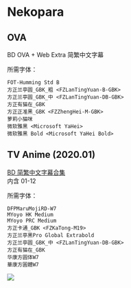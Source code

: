 # Nekopara

## OVA

BD OVA + Web Extra 简繁中文字幕

所需字体：
```
FOT-Humming Std B
方正兰亭圆_GBK_粗 <FZLanTingYuan-B-GBK>
方正兰亭圆_GBK_中 <FZLanTingYuan-DB-GBK>
方正有猫在_GBK
方正正准黑_GBK <FZZhengHei-M-GBK>
萝莉小猫咪
微软雅黑 <Microsoft YaHei>
微软雅黑 Bold <Microsoft YaHei Bold>
```

## TV Anime (2020.01)

[BD 简繁中文字幕合集](https://github.com/Nekomoekissaten-SUB/Nekomoekissaten-poi-Subs/raw/master/Nekopara/Nekopara_BD_zho.7z)  
内含 01-12

所需字体：
```
DFPMaruMojiRD-W7
MYoyo HK Medium
MYoyo PRC Medium
方正卡通_GBK <FZKaTong-M19>
方正兰亭黑Pro Global Extrabold
方正兰亭圆_GBK_中 <FZLanTingYuan-DB-GBK>
方正有猫在_GBK
华康方圆体W7
華康方圓體W7
```

![](https://nekomoe.pages.dev/images/2020-01/nekopara.png)